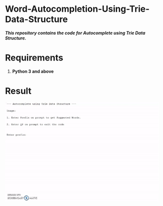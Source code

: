 # Word-Autocompletion-Using-Trie-Data-Structure
***This repository contains the code for Autocomplete using Trie Data Structure.***


# Requirements

1. **Python 3 and above**



# Result

![Output a1](output.gif?raw=true "Output a1")
